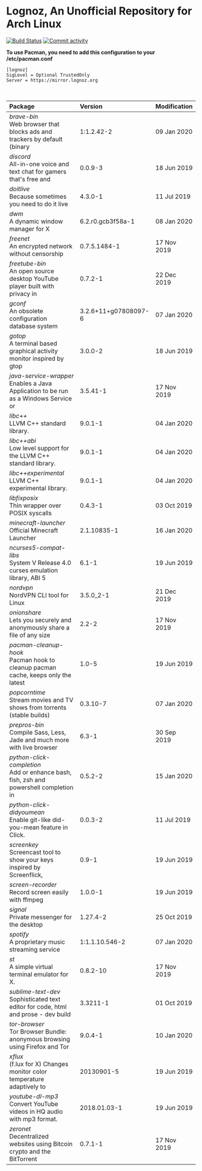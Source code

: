 # Lognoz, An Unofficial Repository for Arch Linux
[<img src="https://img.shields.io/travis/lognoz/lognoz-archlinux-repository/master.svg?style=flat-square" alt="Build Status">](https://travis-ci.org/lognoz/lognoz-archlinux-repository)
[<img src="https://img.shields.io/github/commit-activity/m/lognoz/lognoz-archlinux-repository.svg?style=flat-square" alt="Commit activity">](https://github.com/lognoz/lognoz-archlinux-repository/commits/master)

**To use Pacman, you need to add this configuration to your /etc/pacman.conf**

```
[lognoz]
SigLevel = Optional TrustedOnly
Server = https://mirror.lognoz.org
```
<br>

Package	|  Version	|  Modification
:--- | :--- | :---
*brave-bin*<br>Web browser that blocks ads and trackers by default (binary | 1:1.2.42-2 | 09 Jan 2020
*discord*<br>All-in-one voice and text chat for gamers that's free and | 0.0.9-3 | 18 Jun 2019
*doitlive*<br>Because sometimes you need to do it live | 4.3.0-1 | 11 Jul 2019
*dwm*<br>A dynamic window manager for X | 6.2.r0.gcb3f58a-1 | 08 Jan 2020
*freenet*<br>An encrypted network without censorship | 0.7.5.1484-1 | 17 Nov 2019
*freetube-bin*<br>An open source desktop YouTube player built with privacy in | 0.7.2-1 | 22 Dec 2019
*gconf*<br>An obsolete configuration database system | 3.2.6+11+g07808097-6 | 07 Jan 2020
*gotop*<br>A terminal based graphical activity monitor inspired by gtop | 3.0.0-2 | 18 Jun 2019
*java-service-wrapper*<br>Enables a Java Application to be run as a Windows Service or | 3.5.41-1 | 17 Nov 2019
*libc++*<br>LLVM C++ standard library. | 9.0.1-1 | 04 Jan 2020
*libc++abi*<br>Low level support for the LLVM C++ standard library. | 9.0.1-1 | 04 Jan 2020
*libc++experimental*<br>LLVM C++ experimental library. | 9.0.1-1 | 04 Jan 2020
*libfixposix*<br>Thin wrapper over POSIX syscalls | 0.4.3-1 | 03 Oct 2019
*minecraft-launcher*<br>Official Minecraft Launcher | 2.1.10835-1 | 16 Jan 2020
*ncurses5-compat-libs*<br>System V Release 4.0 curses emulation library, ABI 5 | 6.1-1 | 19 Jun 2019
*nordvpn*<br>NordVPN CLI tool for Linux | 3.5.0_2-1 | 21 Dec 2019
*onionshare*<br>Lets you securely and anonymously share a file of any size | 2.2-2 | 17 Nov 2019
*pacman-cleanup-hook*<br>Pacman hook to cleanup pacman cache, keeps only the latest | 1.0-5 | 19 Jun 2019
*popcorntime*<br>Stream movies and TV shows from torrents (stable builds) | 0.3.10-7 | 07 Jan 2020
*prepros-bin*<br>Compile Sass, Less, Jade and much more with live browser | 6.3-1 | 30 Sep 2019
*python-click-completion*<br>Add or enhance bash, fish, zsh and powershell completion in | 0.5.2-2 | 15 Jan 2020
*python-click-didyoumean*<br>Enable git-like did-you-mean feature in Click. | 0.0.3-2 | 11 Jul 2019
*screenkey*<br>Screencast tool to show your keys inspired by Screenflick, | 0.9-1 | 19 Jun 2019
*screen-recorder*<br>Record screen easily with ffmpeg | 1.0.0-1 | 19 Jun 2019
*signal*<br>Private messenger for the desktop | 1.27.4-2 | 25 Oct 2019
*spotify*<br>A proprietary music streaming service | 1:1.1.10.546-2 | 07 Jan 2020
*st*<br>A simple virtual terminal emulator for X. | 0.8.2-10 | 17 Nov 2019
*sublime-text-dev*<br>Sophisticated text editor for code, html and prose - dev build | 3.3211-1 | 01 Oct 2019
*tor-browser*<br>Tor Browser Bundle: anonymous browsing using Firefox and Tor | 9.0.4-1 | 10 Jan 2020
*xflux*<br>(f.lux for X) Changes monitor color temperature adaptively to | 20130901-5 | 19 Jun 2019
*youtube-dl-mp3*<br>Convert YouTube videos in HQ audio with mp3 format. | 2018.01.03-1 | 19 Jun 2019
*zeronet*<br>Decentralized websites using Bitcoin crypto and the BitTorrent | 0.7.1-1 | 17 Nov 2019

